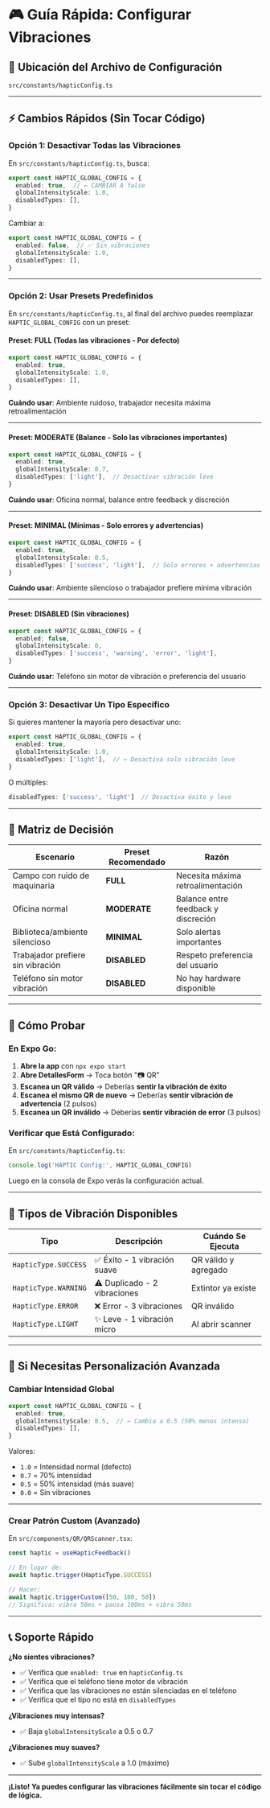 # 🎮 Guía Rápida: Configurar Vibraciones

## 📍 Ubicación del Archivo de Configuración

```
src/constants/hapticConfig.ts
```

---

## ⚡ Cambios Rápidos (Sin Tocar Código)

### Opción 1: Desactivar Todas las Vibraciones

En `src/constants/hapticConfig.ts`, busca:

```typescript
export const HAPTIC_GLOBAL_CONFIG = {
  enabled: true,  // ← CAMBIAR A false
  globalIntensityScale: 1.0,
  disabledTypes: [],
}
```

Cambiar a:

```typescript
export const HAPTIC_GLOBAL_CONFIG = {
  enabled: false,  // ✅ Sin vibraciones
  globalIntensityScale: 1.0,
  disabledTypes: [],
}
```

---

### Opción 2: Usar Presets Predefinidos

En `src/constants/hapticConfig.ts`, al final del archivo puedes reemplazar `HAPTIC_GLOBAL_CONFIG` con un preset:

#### Preset: FULL (Todas las vibraciones - Por defecto)
```typescript
export const HAPTIC_GLOBAL_CONFIG = {
  enabled: true,
  globalIntensityScale: 1.0,
  disabledTypes: [],
}
```
**Cuándo usar**: Ambiente ruidoso, trabajador necesita máxima retroalimentación

---

#### Preset: MODERATE (Balance - Solo las vibraciones importantes)
```typescript
export const HAPTIC_GLOBAL_CONFIG = {
  enabled: true,
  globalIntensityScale: 0.7,
  disabledTypes: ['light'],  // Desactivar vibración leve
}
```
**Cuándo usar**: Oficina normal, balance entre feedback y discreción

---

#### Preset: MINIMAL (Mínimas - Solo errores y advertencias)
```typescript
export const HAPTIC_GLOBAL_CONFIG = {
  enabled: true,
  globalIntensityScale: 0.5,
  disabledTypes: ['success', 'light'],  // Solo errores + advertencias
}
```
**Cuándo usar**: Ambiente silencioso o trabajador prefiere mínima vibración

---

#### Preset: DISABLED (Sin vibraciones)
```typescript
export const HAPTIC_GLOBAL_CONFIG = {
  enabled: false,
  globalIntensityScale: 0,
  disabledTypes: ['success', 'warning', 'error', 'light'],
}
```
**Cuándo usar**: Teléfono sin motor de vibración o preferencia del usuario

---

### Opción 3: Desactivar Un Tipo Específico

Si quieres mantener la mayoría pero desactivar uno:

```typescript
export const HAPTIC_GLOBAL_CONFIG = {
  enabled: true,
  globalIntensityScale: 1.0,
  disabledTypes: ['light'],  // ← Desactiva solo vibración leve
}
```

O múltiples:
```typescript
disabledTypes: ['success', 'light']  // Desactiva éxito y leve
```

---

## 🎯 Matriz de Decisión

| Escenario | Preset Recomendado | Razón |
|-----------|-------------------|-------|
| Campo con ruido de maquinaria | **FULL** | Necesita máxima retroalimentación |
| Oficina normal | **MODERATE** | Balance entre feedback y discreción |
| Biblioteca/ambiente silencioso | **MINIMAL** | Solo alertas importantes |
| Trabajador prefiere sin vibración | **DISABLED** | Respeto preferencia del usuario |
| Teléfono sin motor vibración | **DISABLED** | No hay hardware disponible |

---

## 🧪 Cómo Probar

### En Expo Go:

1. **Abre la app** con `npx expo start`
2. **Abre DetallesForm** → Toca botón "📷 QR"
3. **Escanea un QR válido** → Deberías **sentir la vibración de éxito**
4. **Escanea el mismo QR de nuevo** → Deberías **sentir vibración de advertencia** (2 pulsos)
5. **Escanea un QR inválido** → Deberías **sentir vibración de error** (3 pulsos)

### Verificar que Está Configurado:

En `src/constants/hapticConfig.ts`:
```typescript
console.log('HAPTIC Config:', HAPTIC_GLOBAL_CONFIG)
```

Luego en la consola de Expo verás la configuración actual.

---

## 📝 Tipos de Vibración Disponibles

| Tipo | Descripción | Cuándo Se Ejecuta |
|------|-------------|------------------|
| `HapticType.SUCCESS` | ✅ Éxito - 1 vibración suave | QR válido y agregado |
| `HapticType.WARNING` | ⚠️ Duplicado - 2 vibraciones | Extintor ya existe |
| `HapticType.ERROR` | ❌ Error - 3 vibraciones | QR inválido |
| `HapticType.LIGHT` | ✨ Leve - 1 vibración micro | Al abrir scanner |

---

## 🔧 Si Necesitas Personalización Avanzada

### Cambiar Intensidad Global

```typescript
export const HAPTIC_GLOBAL_CONFIG = {
  enabled: true,
  globalIntensityScale: 0.5,  // ← Cambia a 0.5 (50% menos intenso)
  disabledTypes: [],
}
```

Valores:
- `1.0` = Intensidad normal (defecto)
- `0.7` = 70% intensidad
- `0.5` = 50% intensidad (más suave)
- `0.0` = Sin vibraciones

---

### Crear Patrón Custom (Avanzado)

En `src/components/QR/QRScanner.tsx`:

```typescript
const haptic = useHapticFeedback()

// En lugar de:
await haptic.trigger(HapticType.SUCCESS)

// Hacer:
await haptic.triggerCustom([50, 100, 50])
// Significa: vibra 50ms + pausa 100ms + vibra 50ms
```

---

## 📞 Soporte Rápido

**¿No sientes vibraciones?**
- ✅ Verifica que `enabled: true` en `hapticConfig.ts`
- ✅ Verifica que el teléfono tiene motor de vibración
- ✅ Verifica que las vibraciones no están silenciadas en el teléfono
- ✅ Verifica que el tipo no está en `disabledTypes`

**¿Vibraciones muy intensas?**
- ✅ Baja `globalIntensityScale` a 0.5 o 0.7

**¿Vibraciones muy suaves?**
- ✅ Sube `globalIntensityScale` a 1.0 (máximo)

---

**¡Listo! Ya puedes configurar las vibraciones fácilmente sin tocar el código de lógica.**
